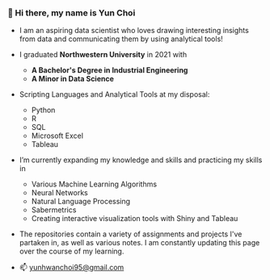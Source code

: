 ### 👋 Hi there, my name is Yun Choi

- I am an aspiring data scientist who loves drawing interesting insights from data and communicating them by using analytical tools!
- I graduated **Northwestern University** in 2021 with 
  - **A Bachelor's Degree in Industrial Engineering**
  - **A Minor in Data Science**
- Scripting Languages and Analytical Tools at my disposal:
  - Python
  - R
  - SQL 
  - Microsoft Excel
  - Tableau
- I’m currently expanding my knowledge and skills and practicing my skills in
  - Various Machine Learning Algorithms
  - Neural Networks
  - Natural Language Processing
  - Sabermetrics
  - Creating interactive visualization tools with Shiny and Tableau
- The repositories contain a variety of assignments and projects I've partaken in, as well as various notes. I am constantly updating this page over the course of my learning.

- 📫 yunhwanchoi95@gmail.com

<!---
yunhwanchoi/yunhwanchoi is a ✨ special ✨ repository because its `README.md` (this file) appears on your GitHub profile.
You can click the Preview link to take a look at your changes.
--->
